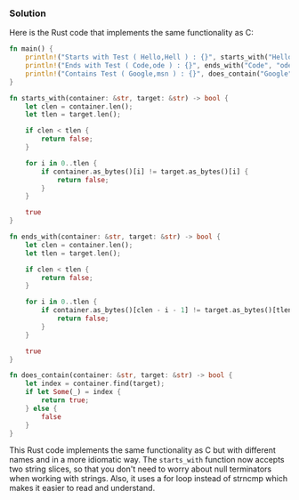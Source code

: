### Solution
Here is the Rust code that implements the same functionality as C:

```rust
fn main() {
    println!("Starts with Test ( Hello,Hell ) : {}", starts_with("Hello", "Hell"));
    println!("Ends with Test ( Code,ode ) : {}", ends_with("Code", "ode"));
    println!("Contains Test ( Google,msn ) : {}", does_contain("Google", "msn"));
}

fn starts_with(container: &str, target: &str) -> bool {
    let clen = container.len();
    let tlen = target.len();

    if clen < tlen {
        return false;
    }

    for i in 0..tlen {
        if container.as_bytes()[i] != target.as_bytes()[i] {
            return false;
        }
    }

    true
}

fn ends_with(container: &str, target: &str) -> bool {
    let clen = container.len();
    let tlen = target.len();

    if clen < tlen {
        return false;
    }

    for i in 0..tlen {
        if container.as_bytes()[clen - i - 1] != target.as_bytes()[tlen - i - 1] {
            return false;
        }
    }

    true
}

fn does_contain(container: &str, target: &str) -> bool {
    let index = container.find(target);
    if let Some(_) = index {
        return true;
    } else {
        false
    }
}
```

This Rust code implements the same functionality as C but with different names and in a more idiomatic way. The `starts_with` function now accepts two string slices, so that you don't need to worry about null terminators when working with strings. Also, it uses a for loop instead of strncmp which makes it easier to read and understand.

